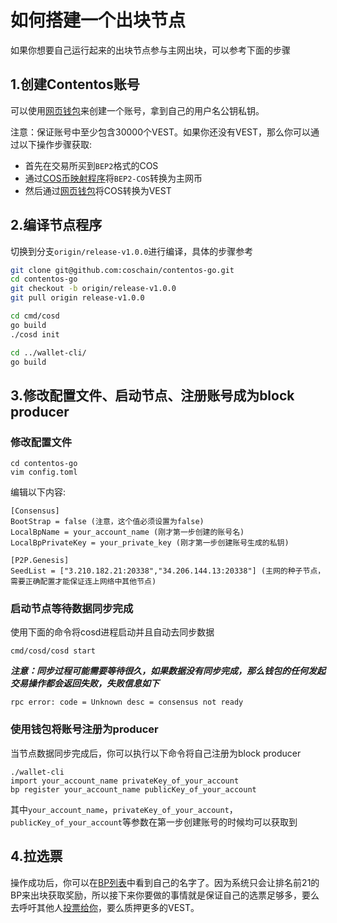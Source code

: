 # 如何搭建一个出块节点

如果你想要自己运行起来的出块节点参与主网出块，可以参考下面的步骤

## 1.创建Contentos账号

可以使用[网页钱包](https://wallet.contentos.io/)来创建一个账号，拿到自己的用户名公钥私钥。

注意：保证账号中至少包含30000个VEST。如果你还没有VEST，那么你可以通过以下操作步骤获取:

* 首先在交易所买到`BEP2`格式的COS
* 通过[COS币映射程序](http://swapcos.contentos.io)将`BEP2-COS`转换为主网币
* 然后通过[网页钱包](https://wallet.contentos.io/)将COS转换为VEST

## 2.编译节点程序

切换到分支`origin/release-v1.0.0`进行编译，具体的步骤参考

```sh
git clone git@github.com:coschain/contentos-go.git
cd contentos-go
git checkout -b origin/release-v1.0.0
git pull origin release-v1.0.0

cd cmd/cosd
go build
./cosd init

cd ../wallet-cli/
go build
```

## 3.修改配置文件、启动节点、注册账号成为block producer

### 修改配置文件

```
cd contentos-go
vim config.toml
```

编辑以下内容:

```
[Consensus]
BootStrap = false (注意，这个值必须设置为false)
LocalBpName = your_account_name (刚才第一步创建的账号名)
LocalBpPrivateKey = your_private_key (刚才第一步创建账号生成的私钥)

[P2P.Genesis]
SeedList = ["3.210.182.21:20338","34.206.144.13:20338"] (主网的种子节点，需要正确配置才能保证连上网络中其他节点)
```

### 启动节点等待数据同步完成

使用下面的命令将cosd进程启动并且自动去同步数据

```
cmd/cosd/cosd start
```

***注意：同步过程可能需要等待很久，如果数据没有同步完成，那么钱包的任何发起交易操作都会返回失败，失败信息如下***

```
rpc error: code = Unknown desc = consensus not ready
```

### 使用钱包将账号注册为producer

当节点数据同步完成后，你可以执行以下命令将自己注册为block producer

```
./wallet-cli
import your_account_name privateKey_of_your_account
bp register your_account_name publicKey_of_your_account
```

其中`your_account_name`，`privateKey_of_your_account`，`publicKey_of_your_account`等参数在第一步创建账号的时候均可以获取到

## 4.拉选票

操作成功后，你可以在[BP列表](https://explorer.contentos.io/#/bp/)中看到自己的名字了。因为系统只会让排名前21的BP来出块获取奖励，所以接下来你要做的事情就是保证自己的选票足够多，要么去呼吁其他人[投票给你](https://wallet.contentos.io/#/bpvote)，要么质押更多的VEST。
